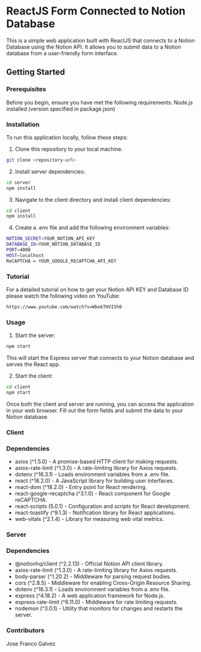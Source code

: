 # ReactJS Form Connected to Notion Database

This is a simple web application built with ReactJS that connects to a Notion Database using the Notion API. It allows you to submit data to a Notion database from a user-friendly form interface.

## Getting Started
### Prerequisites
Before you begin, ensure you have met the following requirements:
Node.js installed (version specified in package.json)

### Installation
To run this application locally, follow these steps:

1. Clone this repository to your local machine.

```bash
git clone <repository-url>
```

2. Install server dependencies:

```bash
cd server
npm install
```

3. Navigate to the client directory and install client dependencies:

```bash
cd client
npm install
```

4. Create a .env file and add the following environment variables:
```bash
NOTION_SECRET=YOUR_NOTION_API_KEY
DATABASE_ID=YOUR_NOTION_DATABASE_ID
PORT=4000
HOST=localhost
ReCAPTCHA = YOUR_GOOGLE_RECAPTCHA_API_KEY
```

### Tutorial
For a detailed tutorial on how to get your Notion API KEY and Database ID please watch the following video on YouTube:
```bash
https://www.youtube.com/watch?v=WbekTHVISh0
```

### Usage

1. Start the server:
```bash
npm start
```
This will start the Express server that connects to your Notion database and serves the React app.

2. Start the client:
```bash
cd client
npm start
```

Once both the client and server are running, you can access the application in your web browser. Fill out the form fields and submit the data to your Notion database.

### Client
### Dependencies
- axios (^1.5.0) - A promise-based HTTP client for making requests.
- axios-rate-limit (^1.3.0) - A rate-limiting library for Axios requests.
- dotenv (^16.3.1) - Loads environment variables from a .env file.
- react (^18.2.0) - A JavaScript library for building user interfaces.
- react-dom (^18.2.0) - Entry point for React rendering.
- react-google-recaptcha (^3.1.0) - React component for Google reCAPTCHA.
- react-scripts (5.0.1) - Configuration and scripts for React development.
- react-toastify (^9.1.3) - Notification library for React applications.
- web-vitals (^2.1.4) - Library for measuring web vital metrics.

### Server
### Dependencies
- @notionhq/client (^2.2.13) - Official Notion API client library.
- axios-rate-limit (^1.3.0) - A rate-limiting library for Axios requests.
- body-parser (^1.20.2) - Middleware for parsing request bodies.
- cors (^2.8.5) - Middleware for enabling Cross-Origin Resource Sharing.
- dotenv (^16.3.1) - Loads environment variables from a .env file.
- express (^4.18.2) - A web application framework for Node.js.
- express-rate-limit (^6.11.0) - Middleware for rate limiting requests.
- nodemon (^3.0.1) - Utility that monitors for changes and restarts the server.



### Contributors
Jose Franco Galvez



